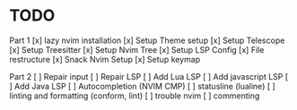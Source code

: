 # TODO

Part 1
[x] lazy nvim installation
[x] Setup Theme setup
[x] Setup Telescope
[x] Setup Treesitter
[x] Setup Nvim Tree
[x] Setup LSP Config
[x] File restructure
[x] Snack Nvim Setup
[x] Setup keymap

Part 2
[ ] Repair input
[ ] Repair LSP
[ ] Add Lua LSP
[ ] Add javascript LSP
[ ] Add Java LSP
[ ] Autocompletion (NVIM CMP)
[ ] statusline (lualine)
[ ] linting and formatting (conform, lint)
[ ] trouble nvim
[ ] commenting

